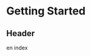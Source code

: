 <!--
 * @Author: Ferris Lee
 * @Date: 2020-10-15 10:58:31
 * @LastEditors: Ferris Lee
 * @LastEditTime: 2020-10-15 11:00:47
 * @Description: 
-->
# Getting Started

## Header
en index